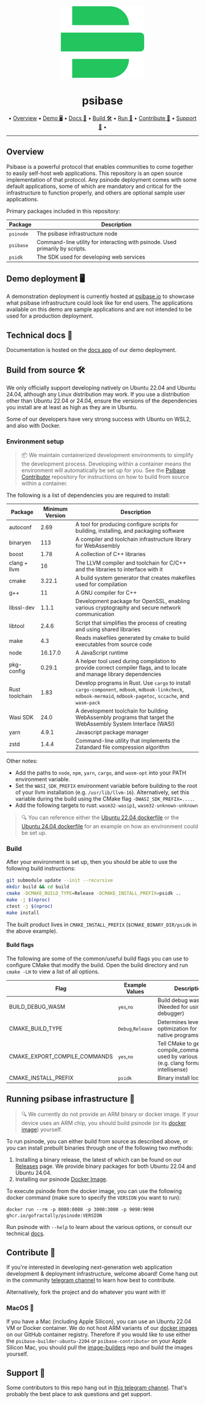 <div align="center">
  <img src="./doc/psidk/src/_img/logo-psibase-green.svg" />
  <h1>psibase</h1>
  <p>
    &bull;
    <a href="#overview">Overview</a> &bull;
    <a href="#demo-deployment-%EF%B8%8F">Demo 🖥️</a> &bull;
    <a href="#technical-docs-">Docs 📓</a> &bull;
    <a href="#build-from-source-%EF%B8%8F">Build 🛠️</a> &bull;
    <a href="#running-psibase-infrastructure-">Run 🚀</a> &bull;
    <a href="#contribute-">Contribute 🧬</a> &bull;
    <a href="#support-">Support 📱</a> &bull;
  </p>
</div>

---

## Overview

Psibase is a powerful protocol that enables communities to come together to easily self-host web applications. This repository is an open source implementation of that protocol.
Any psinode deployment comes with some default applications, some of which are mandatory and critical for the infrastructure to function properly, and others are optional sample user applications.

Primary packages included in this repository:

| Package   | Description                                                                   |
| --------- | ----------------------------------------------------------------------------- |
| `psinode` | The psibase infrastructure node                                               |
| `psibase` | Command-line utility for interacting with psinode. Used primarily by scripts. |
| `psidk`   | The SDK used for developing web services                                      |

## Demo deployment 🖥️

A demonstration deployment is currently hosted at [psibase.io](https://psibase.io) to showcase what psibase infrastructure could look like for end users. The applications available on this demo are sample applications and are not intended to be used for a production deployment.

## Technical docs 📓

Documentation is hosted on the [docs app](https://docs.psibase.io/) of our demo deployment.

## Build from source 🛠️

We only officially support developing natively on Ubuntu 22.04 and Ubuntu 24.04, although any Linux distribution may work. If you use a distribution other than Ubuntu 22.04 or 24.04, ensure the versions of the dependencies you install are at least as high as they are in Ubuntu.

Some of our developers have very strong success with Ubuntu on WSL2, and also with Docker.

### Environment setup

> 📦 We maintain containerized development environments to simplify the development process. Developing within a container means the environment will automatically be set up for you. See the [Psibase Contributor](https://github.com/gofractally/psibase-contributor) repository for instructions on how to build from source within a container.

The following is a list of dependencies you are required to install:

| Package        | Minimum Version | Description                                                                                                                                                      |
| -------------- | --------------- | ---------------------------------------------------------------------------------------------------------------------------------------------------------------- |
| autoconf       | 2.69            | A tool for producing configure scripts for building, installing, and packaging software                                                                          |
| binaryen       | 113             | A compiler and toolchain infrastructure library for WebAssembly                                                                                                  |
| boost          | 1.78            | A collection of C++ libraries                                                                                                                                    |
| clang + llvm   | 16              | The LLVM compiler and toolchain for C/C++ and the libraries to interface with it                                                                                 |
| cmake          | 3.22.1          | A build system generator that creates makefiles used for compilation                                                                                             |
| g++            | 11              | A GNU compiler for C++                                                                                                                                           |
| libssl-dev     | 1.1.1           | Development package for OpenSSL, enabling various cryptography and secure network communication                                                                  |
| libtool        | 2.4.6           | Script that simplifies the process of creating and using shared libraries                                                                                        |
| make           | 4.3             | Reads makefiles generated by cmake to build executables from source code                                                                                         |
| node           | 16.17.0         | A JavaScript runtime                                                                                                                                             |
| pkg-config     | 0.29.1          | A helper tool used during compilation to provide correct compiler flags, and to locate and manage library dependencies                                           |
| Rust toolchain | 1.83            | Develop programs in Rust. Use `cargo` to install `cargo-component`, `mdbook`, `mdbook-linkcheck`, `mdbook-mermaid`, `mdbook-pagetoc`, `sccache`, and `wasm-pack` |
| Wasi SDK       | 24.0            | A development toolchain for building WebAssembly programs that target the WebAssembly System Interface (WASI)                                                    |
| yarn           | 4.9.1           | Javascript package manager                                                                                                                                       |
| zstd           | 1.4.4           | Command-line utility that implements the Zstandard file compression algorithm                                                                                    |

Other notes:

- Add the paths to `node`, `npm`, `yarn`, `cargo`, and `wasm-opt` into your PATH environment variable.
- Set the `WASI_SDK_PREFIX` environment variable before building to the root of your llvm installation (e.g. `/usr/lib/llvm-16`). Alternatively, set this variable during the build using the CMake flag `-DWASI_SDK_PREFIX=....`.
- Add the following targets to rust: `wasm32-wasip1`, `wasm32-unknown-unknown`

> 🔍 You can reference either the [Ubuntu 22.04 dockerfile](https://github.com/gofractally/image-builders/blob/main/docker/ubuntu-2204-builder.Dockerfile) or the [Ubuntu 24.04 dockerfile](https://github.com/gofractally/image-builders/blob/main/docker/ubuntu-2404-builder.Dockerfile) for an example on how an environment could be set up.

### Build

After your environment is set up, then you should be able to use the following build instructions:

```sh
git submodule update --init --recursive
mkdir build && cd build
cmake -DCMAKE_BUILD_TYPE=Release -DCMAKE_INSTALL_PREFIX=psidk ..
make -j $(nproc)
ctest -j $(nproc)
make install
```

The built product lives in `CMAKE_INSTALL_PREFIX` (`$CMAKE_BINARY_DIR/psidk` in the above example).

#### Build flags

The following are some of the common/useful build flags you can use to configure CMake that modify the build. Open the build directory and run `cmake -LH` to view a list of all options.

| Flag                          | Example Values    | Description                                                                                          |
| ----------------------------- | ----------------- | ---------------------------------------------------------------------------------------------------- |
| BUILD_DEBUG_WASM              | `yes`,`no`        | Build debug wasms (Needed for using the debugger)                                                    |
| CMAKE_BUILD_TYPE              | `Debug`,`Release` | Determines level of optimization for the native programs                                             |
| CMAKE_EXPORT_COMPILE_COMMANDS | `yes`,`no`        | Tell CMake to generate compile_commands.json, used by various tools (e.g. clang format intellisense) |
| CMAKE_INSTALL_PREFIX          | `psidk`           | Binary install location.                                                                             |

## Running psibase infrastructure 🚀

> 🔍 We currently do not provide an ARM binary or docker image. If your device uses an ARM chip, you should build psinode (or its [docker image](https://github.com/gofractally/image-builders)) yourself.

To run psinode, you can either build from source as described above, or you can install prebuilt binaries through one of the following two methods:

1. Installing a binary release, the latest of which can be found on our [Releases](https://github.com/gofractally/psibase/releases) page. We provide binary packages for both Ubuntu 22.04 and Ubuntu 24.04.
2. Installing our psinode [Docker Image](https://github.com/orgs/gofractally/packages/container/package/psinode).

To execute psinode from the docker image, you can use the following docker command (make sure to specify the `VERSION` you want to run):

```
docker run --rm -p 8080:8080 -p 3000:3000 -p 9090:9090 ghcr.io/gofractally/psinode:VERSION
```

Run psinode with `--help` to learn about the various options, or consult our technical [docs](https://docs.psibase.io/).

## Contribute 🧬

If you're interested in developing next-generation web application development & deployment infrastructure, welcome aboard! Come hang out in the community [telegram channel](https://t.me/psibase_developers) to learn how best to contribute.

Alternatively, fork the project and do whatever you want with it!

### MacOS 🍏

If you have a Mac (including Apple Silicon), you can use an Ubuntu 22.04 VM or Docker container. We do not host ARM variants of our [docker images](https://github.com/orgs/gofractally/packages?repo_name=image-builders) on our GitHub container registry. Therefore if you would like to use either the `psibase-builder-ubuntu-2204` or `psibase-contributor` on your Apple Silicon Mac, you should pull the [image-builders](https://github.com/gofractally/image-builders) repo and build the images yourself.

## Support 📱

Some contributors to this repo hang out in [this telegram channel](https://t.me/psibase_developers). That's probably the best place to ask questions and get support.
